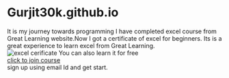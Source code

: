 # Gurjit30k.github.io
It is my journey towards programming 
I have completed excel course from Great Learning website.Now I got a certificate of excel for beginners.
Its is a great experience to learn excel from Great Learning.
<br>![excel cerificate](https://drive.google.com/file/d/1wB-KViwwWh2IO9EvcBykkR0j_d5cu_H1/view?usp=drivesdk)
You can also learn it for free
<br>
[click to join course](https://www.mygreatlearning.com/academy/courses/12275698/12583)
<br>
sign up using email Id and get start.
